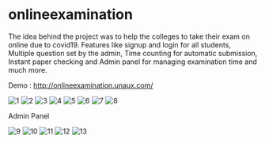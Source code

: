 # onlineexamination
The idea behind the project was to help the colleges to take their exam on online due to covid19. Features like signup and login for all students, Multiple question set by the admin, Time counting for automatic submission, Instant paper checking and Admin panel for managing examination time and much more.

Demo : http://onlineexamination.unaux.com/

![1](https://user-images.githubusercontent.com/49247268/138853002-60b0a7a9-2b56-4f8b-b1ef-a741fa158530.PNG)
![2](https://user-images.githubusercontent.com/49247268/138853007-e90a9893-9e74-405f-ab1d-653125a5c4ba.PNG)
![3](https://user-images.githubusercontent.com/49247268/138853011-652692eb-4281-4684-b710-e5fc21d34bc4.PNG)
![4](https://user-images.githubusercontent.com/49247268/138853014-9da2b539-1a6f-4350-be6b-75318c414f66.PNG)
![5](https://user-images.githubusercontent.com/49247268/138853017-b3d55bdf-8454-4921-9251-a56fcb4c1828.PNG)
![6](https://user-images.githubusercontent.com/49247268/138853020-4d3389d2-8124-4baa-834c-5e078a54ab56.PNG)
![7](https://user-images.githubusercontent.com/49247268/138853022-4fc0f304-8ce2-4ae8-a9fa-957d6a534c70.PNG)
![8](https://user-images.githubusercontent.com/49247268/138853024-d3cd5c5e-9db8-4692-a08c-c1692a6955dc.PNG)

Admin Panel

![9](https://user-images.githubusercontent.com/49247268/138853028-1f29d76f-5939-4281-8411-ee5ff503a7f1.PNG)
![10](https://user-images.githubusercontent.com/49247268/138852990-bb8a75c7-00ee-45e7-9367-1c0f70db27b7.PNG)
![11](https://user-images.githubusercontent.com/49247268/138852995-a25a5493-a6b3-4c21-ac4d-749f9269707c.PNG)
![12](https://user-images.githubusercontent.com/49247268/138852997-27d4936f-a25d-4c43-9643-e91101400495.PNG)
![13](https://user-images.githubusercontent.com/49247268/138852999-428a90b7-51e2-49f1-b183-caf9131e2d78.PNG)
